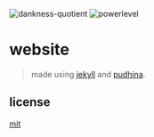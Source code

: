 ![dankness-quotient](https://img.shields.io/badge/dank%3F-100%25-blue) ![powerlevel](https://img.shields.io/badge/powerlevel-%3E9000-red)

# website

> made using [jekyll](https://jekyllrb.com/) and [pudhina](https://github.com/knhash/Pudhina).

## license

[mit](LICENSE)